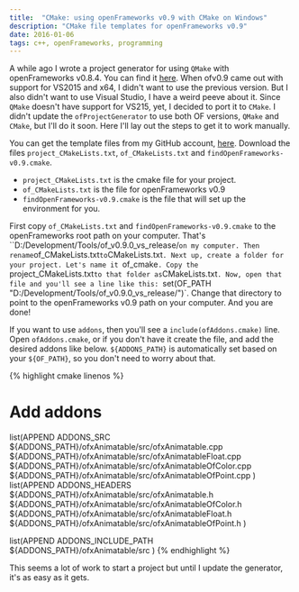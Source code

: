 ```yaml
---
title:  "CMake: using openFrameworks v0.9 with CMake on Windows"
description: "CMake file templates for openFrameworks v0.9"
date: 2016-01-06
tags: c++, openFrameworks, programming
---
```


A while ago I wrote a project generator for using `QMake` with openFrameworks v0.8.4. You can find it [here][ofproject_generator_link]. When ofv0.9 came out with support for VS2015 and x64, I didn't want to use the previous version. But I also didn't want to use Visual Studio, I have a weird peeve about it. Since `QMake` doesn't have support for VS215, yet, I decided to port it to `CMake`. I didn't update the `ofProjectGenerator` to use both OF versions, `QMake` and `CMake`, but I'll do it soon. Here I'll lay out the steps to get it to work manually.

You can get the template files from my GitHub account, [here][cmake_template_link]. Download the files `project_CMakeLists.txt`, `of_CMakeLists.txt` and `findOpenFrameworks-v0.9.cmake`.


- `project_CMakeLists.txt` is the cmake file for your project.
- `of_CMakeLists.txt` is the file for openFrameworks v0.9
- `findOpenFrameworks-v0.9.cmake` is the file that will set up the environment for you.


First copy `of_CMakeLists.txt` and `findOpenFrameworks-v0.9.cmake` to the openFrameworks root path on your computer. That's ``D:/Development/Tools/of_v0.9.0_vs_release/` on my computer. Then rename `of_CMakeLists.txt` to `CMakeLists.txt`.
Next up, create a folder for your project. Let's name it `of_cmake`. Copy the `project_CMakeLists.txt` to that folder as `CMakeLists.txt`. Now, open that file and you'll see a line like this: `set(OF_PATH "D:/Development/Tools/of_v0.9.0_vs_release/")`. Change that directory to point to the openFrameworks v0.9 path on your computer. And you are done!

If you want to use `addons`, then you'll see a `include(ofAddons.cmake)` line. Open `ofAddons.cmake`, or if you don't have it create the file, and add the desired addons like below. `${ADDONS_PATH}` is automatically set based on your `${OF_PATH}`, so you don't need to worry about that.

{% highlight cmake linenos %}
# Add addons
list(APPEND ADDONS_SRC
    ${ADDONS_PATH}/ofxAnimatable/src/ofxAnimatable.cpp
    ${ADDONS_PATH}/ofxAnimatable/src/ofxAnimatableFloat.cpp
    ${ADDONS_PATH}/ofxAnimatable/src/ofxAnimatableOfColor.cpp
    ${ADDONS_PATH}/ofxAnimatable/src/ofxAnimatableOfPoint.cpp
    )
list(APPEND ADDONS_HEADERS
        ${ADDONS_PATH}/ofxAnimatable/src/ofxAnimatable.h
        ${ADDONS_PATH}/ofxAnimatable/src/ofxAnimatableOfColor.h
        ${ADDONS_PATH}/ofxAnimatable/src/ofxAnimatableFloat.h
        ${ADDONS_PATH}/ofxAnimatable/src/ofxAnimatableOfPoint.h
    )

list(APPEND ADDONS_INCLUDE_PATH
    ${ADDONS_PATH}/ofxAnimatable/src
    )
{% endhighlight %}

This seems a lot of work to start a project but until I update the generator, it's as easy as it gets.

[ofproject_generator_link]: https://github.com/Furkanzmc/ofQProjectGenerator
[cmake_template_link]: https://github.com/Furkanzmc/ofQProjectGenerator/tree/master/data
